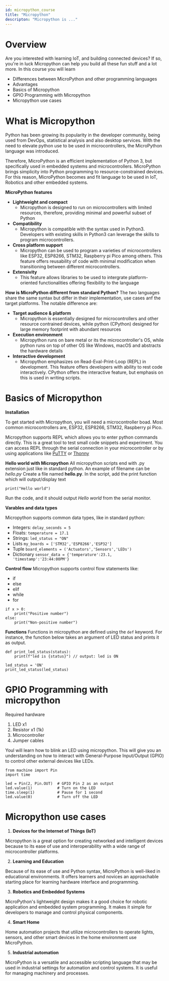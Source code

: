 ```yaml
---
id: micropython_course
title: "Micropython"
descripton: "Micropython is ..."
---
```


# Overview
Are you interested with learning IoT, and building connected devices? If so, you're in luck Micropython can help you build all these fun stuff and a lot more. In this course you will learn
- Differences between MicroPython and other programming languages
- Advantages
- Basics of Micropython
- GPIO Programming with Micropython
- Micropython use cases

# What is Micropython

Python has been growing its popularity in the developer community, being used from DevOps, statistical analysis and also desktop services. With the need to elevate python use to be used in microcontrollers, the MicroPython language was introduced.

Therefore, MicroPython is an efficient implementation of Python 3, but specifically used in embedded systems and microcontrollers. MicroPython brings simplicity into Python programming to resource-constrained devices. For this reason, MicroPython becomes and fit language to be used in IoT, Robotics and other embedded systems.

**MicroPython features** 
- **Lightweight and compact** <br>
    - Micropython is  designed to run on microcontrollers with limited resources, therefore, providing minimal and powerful subset of Python
- **Compatibility** <br>
    - Micropython is compatible with the syntax used in Python3. Developers with existing skills in Python3 can leverage the skills to program microcontrollers.
- **Cross platform support** <br>
    - Micropython can be used to program a varieties of microcontrollers like ESP32, ESP8266, STM32, Raspberry pi Pico among others. This feature offers reusability of code with minimal modification when transitioning between different microcontrollers.
- **Extensivity** <br>
    - This feature allows libraries to be used to intergrate platform-oriented functionalities offering flexibility to the language

**How is MicroPython different from standard Python?**
The two languages share the same syntax but differ in their implementation, use cases anf the target platforms. The notable difference are:
- **Target audience & platform** <br>
    - Micropython is essentially designed for microcontrollers and other resource contrained devices, while python (CPython) designed for large memory footprint with abundant resources
- **Execution environment** <br>
    - Micropython runs on bare metal or its the microcontroller's OS, while python runs on top of other OS like Windows, macOS and abstracts the hardware details
- **Interactive development** <br>
    - Micropython emphasizes on Read-Eval-Print-Loop (REPL) in development. This feature offers developers with ability to rest code interactively. CPython offers the interactive feature, but emphasis on this is used in writing scripts.

# Basics of Micropython

**Installation**

To get started with Micropython, you will need a microcontroller boad. Most common microcontrollers are, ESP32, ESP8266, STM32, Raspberry pi Pico.

Micropython supports REPL which allows you to enter python commands directly. This is a great tool to test small code snippets and experiment. You can access REPL through the serial connection in your microcontroller or by using applications like [PuTTY]() or [Thonny]()

**Hello world with Micropython**
All micropython scripts end with .py extension just like in standard python. An example of filename can be _hello.py_
Create a file named **hello.py**. In the script, add the print function which will output/display text
```
print("Hello world")
```
Run the code, and it should output _Hello world_ from the serial monitor.

**Varables and data types**

Micropython supports common data types, like in standard python:
- Integers: ```delay_seconds = 5```
- Floats: ```temperature = 17.1```
- Strings: ```led_status = "ON"```
- Lists ```my_boards = ['STM32','ESP8266','ESP32']```
- Tuple ```board_elements = ('Actuators','Sensors','LEDs')```
- Dictionary ```sensor_data = {'temperature':23.1, 'timestamp':'23:44:00PM'}```

**Control flow**
Micropython supports control flow statements like:
- if
- else
- elif
- while
- for
```
if x > 0:
    print("Positive number")
else:
    print("Non-positive number")
```

**Functions**
Functions in micropython are defined using the `def` keyword. For instance, the function below takes an argument of LED status and prints it as output.

```
def print_led_status(status):
    print(f"led is {status}") // output: led is ON

led_status = 'ON'
print_led_status(led_status)
```

# GPIO Programming with micropython
Required hardware

1. LED x1
2. Resistor x1 (1k)
3. Microcontroller
4. Jumper cables

Youl will learn how to blink an LED using micropython. This will give you an understanding on how to interact with General-Purpose Input/Output (GPIO) to control other external devices like LEDs.
```
from machine import Pin
import time

led = Pin(2, Pin.OUT)  # GPIO Pin 2 as an output
led.value(1)           # Turn on the LED
time.sleep(1)          # Pause for 1 second
led.value(0)           # Turn off the LED

```

# Micropython use cases

1. **Devices for the Internet of Things (IoT)**

Micropython is a great option for creating networked and intelligent devices because to its ease of use and interoperability with a wide range of microcontroller platforms.

2. **Learning and Education**

Because of its ease of use and Python syntax, MicroPython is well-liked in educational environments. It offers learners and novices an approachable starting place for learning hardware interface and programming.

3. **Robotics and Embedded Systems**

MicroPython's lightweight design makes it a good choice for robotic application and embedded system programming. It makes it simple for developers to manage and control physical components.

4. **Smart Home**

Home automation projects that utilize microcontrollers to operate lights, sensors, and other smart devices in the home environment use MicroPython.

5. **Industrial automation**

MicroPython is a versatile and accessible scripting language that may be used in industrial settings for automation and control systems. It is useful for managing machinery and processes.





































